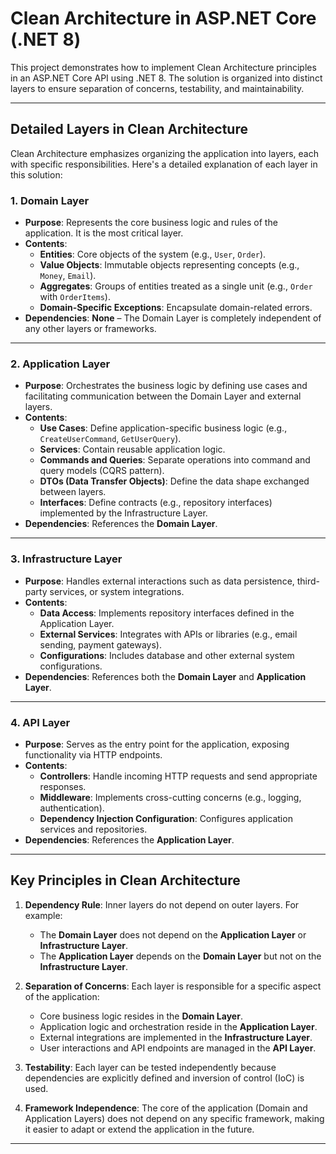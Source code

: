 # Clean Architecture in ASP.NET Core (.NET 8)

This project demonstrates how to implement Clean Architecture principles in an ASP.NET Core API using .NET 8. The solution is organized into distinct layers to ensure separation of concerns, testability, and maintainability.

---

## **Detailed Layers in Clean Architecture**

Clean Architecture emphasizes organizing the application into layers, each with specific responsibilities. Here's a detailed explanation of each layer in this solution:

### **1. Domain Layer**
- **Purpose**: Represents the core business logic and rules of the application. It is the most critical layer.
- **Contents**:
  - **Entities**: Core objects of the system (e.g., `User`, `Order`).
  - **Value Objects**: Immutable objects representing concepts (e.g., `Money`, `Email`).
  - **Aggregates**: Groups of entities treated as a single unit (e.g., `Order` with `OrderItems`).
  - **Domain-Specific Exceptions**: Encapsulate domain-related errors.
- **Dependencies**: **None** – The Domain Layer is completely independent of any other layers or frameworks.

---

### **2. Application Layer**
- **Purpose**: Orchestrates the business logic by defining use cases and facilitating communication between the Domain Layer and external layers.
- **Contents**:
  - **Use Cases**: Define application-specific business logic (e.g., `CreateUserCommand`, `GetUserQuery`).
  - **Services**: Contain reusable application logic.
  - **Commands and Queries**: Separate operations into command and query models (CQRS pattern).
  - **DTOs (Data Transfer Objects)**: Define the data shape exchanged between layers.
  - **Interfaces**: Define contracts (e.g., repository interfaces) implemented by the Infrastructure Layer.
- **Dependencies**: References the **Domain Layer**.

---

### **3. Infrastructure Layer**
- **Purpose**: Handles external interactions such as data persistence, third-party services, or system integrations.
- **Contents**:
  - **Data Access**: Implements repository interfaces defined in the Application Layer.
  - **External Services**: Integrates with APIs or libraries (e.g., email sending, payment gateways).
  - **Configurations**: Includes database and other external system configurations.
- **Dependencies**: References both the **Domain Layer** and **Application Layer**.

---

### **4. API Layer**
- **Purpose**: Serves as the entry point for the application, exposing functionality via HTTP endpoints.
- **Contents**:
  - **Controllers**: Handle incoming HTTP requests and send appropriate responses.
  - **Middleware**: Implements cross-cutting concerns (e.g., logging, authentication).
  - **Dependency Injection Configuration**: Configures application services and repositories.
- **Dependencies**: References the **Application Layer**.

---

## **Key Principles in Clean Architecture**

1. **Dependency Rule**: Inner layers do not depend on outer layers. For example:
   - The **Domain Layer** does not depend on the **Application Layer** or **Infrastructure Layer**.
   - The **Application Layer** depends on the **Domain Layer** but not on the **Infrastructure Layer**.

2. **Separation of Concerns**: Each layer is responsible for a specific aspect of the application:
   - Core business logic resides in the **Domain Layer**.
   - Application logic and orchestration reside in the **Application Layer**.
   - External integrations are implemented in the **Infrastructure Layer**.
   - User interactions and API endpoints are managed in the **API Layer**.

3. **Testability**: Each layer can be tested independently because dependencies are explicitly defined and inversion of control (IoC) is used.

4. **Framework Independence**: The core of the application (Domain and Application Layers) does not depend on any specific framework, making it easier to adapt or extend the application in the future.

---
